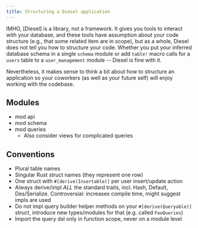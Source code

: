 ```yaml
---
title: Structuring a Diesel application
---
```


IMHO, [Diesel] is a library, not a framework. It gives you tools to interact with your database, and these tools have assumption about your code structure (e.g., that some related item are in scope), but as a whole, Diesel does not tell you how to structure your code. Whether you put your inferred database schema in a single `schema` module or add `table!` macro calls for a `users` table to a `user_management` module -- Diesel is fine with it.

Nevertheless, it makes sense to think a bit about how to structure an application so your coworkers (as well as your future self) will enjoy working with the codebase.

## Modules

- mod api
- mod schema
- mod queries
	- Also consider views for complicated queries

## Conventions

- Plural table names
- Singular Rust struct names (they represent one row)
- One struct with `#[derive(Insertable)]` per user insert/update action
- Always derive/impl *ALL* the standard traits, incl. Hash, Default, Des/Serialize. Controversial: increases compile time, might suggest impls are used
- Do not impl query builder helper methods on your `#[derive(Queryable)]` struct, introduce new types/modules for that (e.g. called `FooQueries`)
- Import the query dsl only in function scope, never on a module level
